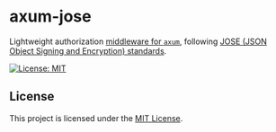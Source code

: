 # axum-jose

Lightweight authorization [middleware for `axum`](https://docs.rs/axum/latest/axum/middleware/index.html), following [JOSE (JSON Object Signing and Encryption) standards](https://datatracker.ietf.org/wg/jose/charter/).

[![License: MIT](https://img.shields.io/badge/License-MIT-blue.svg)](LICENSE)

## License

This project is licensed under the [MIT License](./LICENSE).
